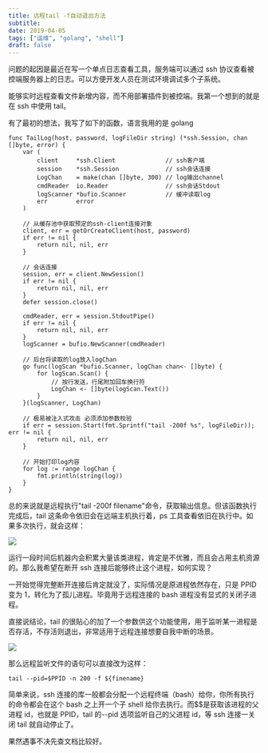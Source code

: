 ```yaml
---
title: 远程tail -f自动退出方法
subtitle:
date: 2019-04-05
tags: ["运维", "golang", "shell"]
draft: false
---
```


问题的起因是最近在写一个单点日志查看工具，服务端可以通过 ssh 协议查看被控端服务器上的日志。可以方便开发人员在测试环境调试多个子系统。

能够实时远程查看文件新增内容，而不用部署插件到被控端。我第一个想到的就是在 ssh 中使用 tail。

<!--more-->

有了最初的想法，我写了如下的函数，语言我用的是 golang

```golang
func TailLog(host, password, logFileDir string) (*ssh.Session, chan []byte, error) {
    var (
        client     *ssh.Client              // ssh客户端
        session    *ssh.Session             // ssh会话连接
        LogChan    = make(chan []byte, 300) // log输出channel
        cmdReader  io.Reader                // ssh会话Stdout
        logScanner *bufio.Scanner           // 缓冲读取log
        err        error
    )

    // 从缓存池中获取预定的ssh-client连接对象
    client, err = getOrCreateClient(host, password)
    if err != nil {
        return nil, nil, err
    }

    // 会话连接
    session, err = client.NewSession()
    if err != nil {
        return nil, nil, err
    }
    defer session.close()

    cmdReader, err = session.StdoutPipe()
    if err != nil {
        return nil, nil, err
    }
    logScanner = bufio.NewScanner(cmdReader)

    // 后台将读取的log放入logChan
    go func(logScan *bufio.Scanner, logChan chan<- []byte) {
        for logScan.Scan() {
            // 按行发送，行尾附加回车换行符
            LogChan <- []byte(logScan.Text())
        }
    }(logScanner, LogChan)

    // 极易被注入式攻击 必须添加参数校验
    if err = session.Start(fmt.Sprintf("tail -200f %s", logFileDir)); err != nil {
        return nil, nil, err
    }

    // 开始打印log内容
    for log := range logChan {
        fmt.println(string(log))
    }
}
```

总的来说就是远程执行"tail -200f filename"命令，获取输出信息。但该函数执行完成后，tail 这条命令依旧会在远端主机执行着，ps 工具查看依旧在执行中。如果多次执行，就会这样：

![](https://images.moonlightming.top/images/20190404180938.png)

运行一段时间后机器内会积累大量该类进程，肯定是不优雅，而且会占用主机资源的。那么我希望在断开 ssh 连接后能够终止这个进程，如何实现？

一开始觉得完整断开连接后肯定就没了，实际情况是原进程依然存在，只是 PPID 变为 1，转化为了孤儿进程。毕竟用于远程连接的 bash 进程没有显式的关闭子进程。

直接说结论，tail 的很贴心的加了一个参数供这个功能使用，用于监听某一进程是否存活，不存活则退出，非常适用于远程连接想要自我中断的场景。

![](https://images.moonlightming.top/images/20190405222105.png)

那么远程监听文件的语句可以直接改为这样：

```shell
tail --pid=$PPID -n 200 -f ${finename}
```

简单来说，ssh 连接的库一般都会分配一个远程终端（bash）给你，你所有执行的命令都会在这个 bash 之上开一个子 shell 给你去执行。而\$\$是获取该进程的父进程 id，也就是 PPID，tail 的--pid 选项监听自己的父进程 id，等 ssh 连接一关闭 tail 就自动停止了。

果然遇事不决先查文档比较好。
